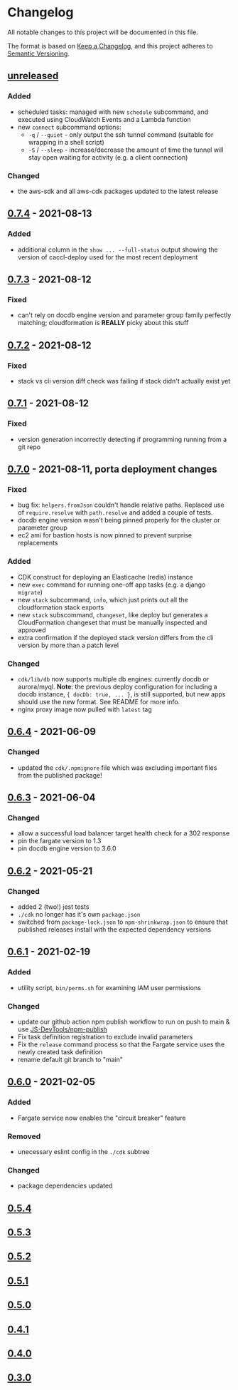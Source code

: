 # Changelog

All notable changes to this project will be documented in this file.

The format is based on [Keep a Changelog](https://keepachangelog.com/en/1.0.0/),
and this project adheres to [Semantic Versioning](https://semver.org/spec/v2.0.0.html).

## [unreleased]

### Added

- scheduled tasks: managed with new `schedule` subcommand, and executed using CloudWatch Events and a Lambda function
- new `connect` subcommand options:
    - `-q` / `--quiet` - only output the ssh tunnel command (suitable for wrapping in a shell script)
    - `-S` / `--sleep` - increase/decrease the amount of time the tunnel will stay open waiting for activity (e.g. a client connection)

### Changed

- the aws-sdk and all aws-cdk packages updated to the latest release

## [0.7.4] - 2021-08-13

### Added

- additional column in the `show ... --full-status` output showing the version of caccl-deploy used for the most recent deployment

## [0.7.3] - 2021-08-12

### Fixed

- can't rely on docdb engine version and parameter group family perfectly matching; cloudformation is **REALLY** picky about this stuff

## [0.7.2] - 2021-08-12

### Fixed

- stack vs cli version diff check was failing if stack didn't actually exist yet

## [0.7.1] - 2021-08-12

### Fixed

- version generation incorrectly detecting if programming running from a git repo

## [0.7.0] - 2021-08-11, porta deployment changes

### Fixed

- bug fix: `helpers.fromJson` couldn't handle relative paths. Replaced use of `require.resolve`
  with `path.resolve` and added a couple of tests.
- docdb engine version wasn't being pinned properly for the cluster or parameter group
- ec2 ami for bastion hosts is now pinned to prevent surprise replacements

### Added

- CDK construct for deploying an Elasticache (redis) instance
- new `exec` command for running one-off app tasks (e.g. a django `migrate`)
- new `stack` subcommand, `info`, which just prints out all the cloudformation stack exports
- new `stack` subscommand, `changeset`, like deploy but generates a CloudFormation changeset that must be manually inspected and approved
- extra confirmation if the deployed stack version differs from the cli version by more than a patch level

### Changed

- `cdk/lib/db` now supports multiple db engines: currently docdb or aurora/myql.
	**Note**: the previous deploy configuration for including a docdb instance,
	`{ docDb: true, ... }`, is still supported, but new apps should use the new
	format. See README for more info.
- nginx proxy image now pulled with `latest` tag

## [0.6.4] - 2021-06-09

### Changed

- updated the `cdk/.npmignore` file which was excluding important files from the published package!

## [0.6.3] - 2021-06-04

### Changed
- allow a successful load balancer target health check for a 302 response
- pin the fargate version to 1.3
- pin docdb engine version to 3.6.0

## [0.6.2] - 2021-05-21

### Changed

- added 2 (two!) jest tests
- `./cdk` no longer has it's own `package.json`
- switched from `package-lock.json` to `npm-shrinkwrap.json` to ensure that published
  releases install with the expected dependency versions

## [0.6.1] - 2021-02-19

### Added
- utility script, `bin/perms.sh` for examining IAM user permissions

### Changed
- update our github action npm publish workflow to run on push to main & use
  [JS-DevTools/npm-publish](https://github.com/marketplace/actions/npm-publish)
- Fix task definition registration to exclude invalid parameters
- Fix the `release` command process so that the Fargate service uses the newly
  created task definition
- rename default git branch to "main"

## [0.6.0] - 2021-02-05

### Added
- Fargate service now enables the "circuit breaker" feature

### Removed
- unecessary eslint config in the `./cdk` subtree

### Changed
- package dependencies updated

## [0.5.4]
## [0.5.3]
## [0.5.2]
## [0.5.1]
## [0.5.0]
## [0.4.1]
## [0.4.0]
## [0.3.0]

[unreleased]: https://github.com/harvard-edtech/caccl-deploy/compare/v0.7.4...HEAD
[0.7.4]: https://github.com/harvard-edtech/caccl-deploy/compare/v0.7.3...v0.7.4
[0.7.3]: https://github.com/harvard-edtech/caccl-deploy/compare/v0.7.2...v0.7.3
[0.7.2]: https://github.com/harvard-edtech/caccl-deploy/compare/v0.7.1...v0.7.2
[0.7.1]: https://github.com/harvard-edtech/caccl-deploy/compare/v0.7.0...v0.7.1
[0.7.0]: https://github.com/harvard-edtech/caccl-deploy/compare/v0.6.4...v0.7.0
[0.6.4]: https://github.com/harvard-edtech/caccl-deploy/compare/v0.6.3...v0.6.4
[0.6.3]: https://github.com/harvard-edtech/caccl-deploy/compare/v0.6.2...v0.6.3
[0.6.2]: https://github.com/harvard-edtech/caccl-deploy/compare/v0.6.1...v0.6.2
[0.6.1]: https://github.com/harvard-edtech/caccl-deploy/compare/v0.6.0...v0.6.1
[0.6.0]: https://github.com/harvard-edtech/caccl-deploy/compare/v0.5.4...v0.6.0
[0.5.4]: https://github.com/harvard-edtech/caccl-deploy/compare/v0.5.3...v0.5.4
[0.5.3]: https://github.com/harvard-edtech/caccl-deploy/compare/v0.5.2...v0.5.3
[0.5.2]: https://github.com/harvard-edtech/caccl-deploy/compare/v0.5.1...v0.5.2
[0.5.1]: https://github.com/harvard-edtech/caccl-deploy/compare/v0.5.0...v0.5.1
[0.5.0]: https://github.com/harvard-edtech/caccl-deploy/compare/v0.4.1...v0.5.0
[0.4.1]: https://github.com/harvard-edtech/caccl-deploy/compare/v0.4.0...v0.4.1
[0.4.0]: https://github.com/harvard-edtech/caccl-deploy/compare/v0.3.0...v0.4.0
[0.3.0]: https://github.com/harvard-edtech/caccl-deploy/releases/tag/v0.3.0
